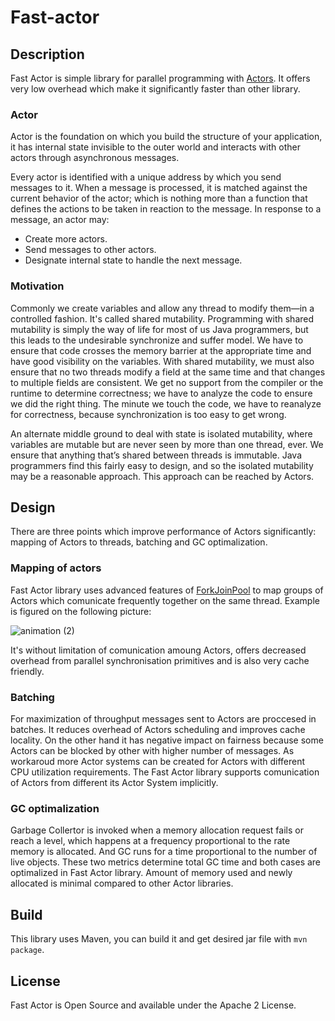 # Fast-actor
## Description
Fast Actor is simple library for parallel programming with [Actors](http://en.wikipedia.org/wiki/Actor_model). It offers very low overhead which make it significantly faster than other library.

### Actor
Actor is the foundation on which you build the structure of your application, it has internal state invisible to the outer world and interacts with other actors through asynchronous messages.

Every actor is identified with a unique address by which you send messages to it. When a message is processed, it is matched against the current behavior of the actor; which is nothing more than a function that defines the actions to be taken in reaction to the message. In response to a message, an actor may:

- Create more actors.
- Send messages to other actors.
- Designate internal state to handle the next message.

### Motivation
Commonly we create variables and allow any thread to modify them—in a controlled fashion. It's called shared mutability. Programming with shared mutability is simply the way of life for most of us Java programmers, but this leads to the undesirable synchronize and suffer model. We have to ensure that code crosses the memory barrier at the appropriate time and have good visibility on the variables. With shared mutability, we must also ensure that no two threads modify a field at the same time and that changes to multiple fields are consistent. We get no support from the compiler or the runtime to determine correctness; we have to analyze the code to ensure we did the right thing. The minute we touch the code, we have to reanalyze for correctness, because synchronization is too easy to get wrong.

An alternate middle ground to deal with state is isolated mutability, where variables are mutable but are never seen by more than one thread, ever. We ensure that anything that’s shared between threads is immutable. Java programmers find this fairly easy to design, and so the isolated mutability may be a reasonable approach. This approach can be reached by Actors.

## Design
There are three points which improve performance of Actors significantly: mapping of Actors to threads, batching and GC optimalization.
### Mapping of actors
Fast Actor library uses advanced features of [ForkJoinPool](https://docs.oracle.com/javase/8/docs/api/java/util/concurrent/ForkJoinPool.html) to map groups of Actors which comunicate frequently together on the same thread. Example is figured on the following picture:

![animation (2)](https://user-images.githubusercontent.com/9279768/109640375-b3425100-7b50-11eb-8ca0-63c3ec152ae5.gif)

It's without limitation of comunication amoung Actors, offers decreased overhead from parallel synchronisation primitives and is also very cache friendly.

### Batching
For maximization of throughput messages sent to Actors are proccesed in batches. It reduces overhead of Actors scheduling and improves cache locality. On the other hand it has negative impact on fairness because some Actors can be blocked by other with higher number of messages. As workaroud more Actor systems can be created for Actors with different CPU utilization requirements. The Fast Actor library supports comunication of Actors from different its Actor System implicitly.

### GC optimalization
Garbage Collertor is invoked when a memory allocation request fails or reach a level, which happens at a frequency proportional to the rate memory is allocated. And GC runs for a time proportional to the number of live objects. These two metrics determine total GC time and both cases are optimalized in Fast Actor library. Amount of memory used and newly allocated is minimal compared to other Actor libraries.

## Build
This library uses Maven, you can build it and get desired jar file with `mvn package`.

## License
Fast Actor is Open Source and available under the Apache 2 License.
